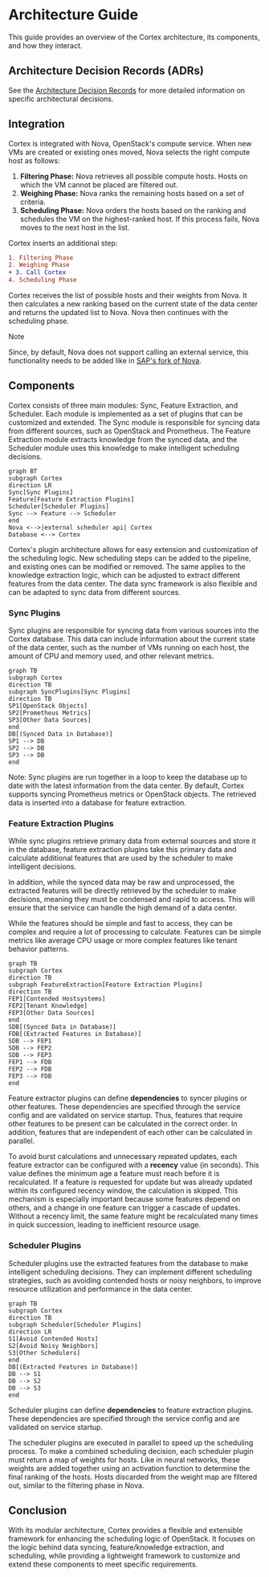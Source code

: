 # Architecture Guide

This guide provides an overview of the Cortex architecture, its components, and how they interact.

## Architecture Decision Records (ADRs)

See the [Architecture Decision Records](./adrs) for more detailed information on specific architectural decisions.

## Integration

Cortex is integrated with Nova, OpenStack's compute service. When new VMs are created or existing ones moved, Nova selects the right compute host as follows:

1. **Filtering Phase:** Nova retrieves all possible compute hosts. Hosts on which the VM cannot be placed are filtered out.
2. **Weighing Phase:** Nova ranks the remaining hosts based on a set of criteria.
3. **Scheduling Phase:** Nova orders the hosts based on the ranking and schedules the VM on the highest-ranked host. If this process fails, Nova moves to the next host in the list.

Cortex inserts an additional step:

```diff
1. Filtering Phase
2. Weighing Phase
+ 3. Call Cortex
4. Scheduling Phase
```

Cortex receives the list of possible hosts and their weights from Nova. It then calculates a new ranking based on the current state of the data center and returns the updated list to Nova. Nova then continues with the scheduling phase.

> [!NOTE]
> Since, by default, Nova does not support calling an external service, this functionality needs to be added like in [SAP's fork of Nova](https://github.com/sapcc/nova/blob/stable/2023.2-m3/nova/scheduler/external.py).

## Components

Cortex consists of three main modules: Sync, Feature Extraction, and Scheduler. Each module is implemented as a set of plugins that can be customized and extended. The Sync module is responsible for syncing data from different sources, such as OpenStack and Prometheus. The Feature Extraction module extracts knowledge from the synced data, and the Scheduler module uses this knowledge to make intelligent scheduling decisions.

```mermaid
graph BT
subgraph Cortex
direction LR
Sync[Sync Plugins]
Feature[Feature Extraction Plugins]
Scheduler[Scheduler Plugins]
Sync --> Feature --> Scheduler
end
Nova <-->|external scheduler api| Cortex
Database <--> Cortex
```

Cortex's plugin architecture allows for easy extension and customization of the scheduling logic. New scheduling steps can be added to the pipeline, and existing ones can be modified or removed. The same applies to the knowledge extraction logic, which can be adjusted to extract different features from the data center. The data sync framework is also flexible and can be adapted to sync data from different sources.

### Sync Plugins

Sync plugins are responsible for syncing data from various sources into the Cortex database. This data can include information about the current state of the data center, such as the number of VMs running on each host, the amount of CPU and memory used, and other relevant metrics.

```mermaid
graph TB
subgraph Cortex
direction TB
subgraph SyncPlugins[Sync Plugins]
direction TB
SP1[OpenStack Objects]
SP2[Prometheus Metrics]
SP3[Other Data Sources]
end
DB[(Synced Data in Database)]
SP1 --> DB
SP2 --> DB
SP3 --> DB
end
```

Note: Sync plugins are run together in a loop to keep the database up to date with the latest information from the data center. By default, Cortex supports syncing Prometheus metrics or OpenStack objects. The retrieved data is inserted into a database for feature extraction.

### Feature Extraction Plugins

While sync plugins retrieve primary data from external sources and store it in the database, feature extraction plugins take this primary data and calculate additional features that are used by the scheduler to make intelligent decisions.

In addition, while the synced data may be raw and unprocessed, the extracted features will be directly retrieved by the scheduler to make decisions, meaning they must be condensed and rapid to access. This will ensure that the service can handle the high demand of a data center.

While the features should be simple and fast to access, they can be complex and require a lot of processing to calculate. Features can be simple metrics like average CPU usage or more complex features like tenant behavior patterns.

```mermaid
graph TB
subgraph Cortex
direction TB
subgraph FeatureExtraction[Feature Extraction Plugins]
direction TB
FEP1[Contended Hostsystems]
FEP2[Tenant Knowledge]
FEP3[Other Data Sources]
end
SDB[(Synced Data in Database)]
FDB[(Extracted Features in Database)]
SDB --> FEP1
SDB --> FEP2
SDB --> FEP3
FEP1 --> FDB
FEP2 --> FDB
FEP3 --> FDB
end
```

Feature extractor plugins can define **dependencies** to syncer plugins or other features. These dependencies are specified through the service config and are validated on service startup. Thus, features that require other features to be present can be calculated in the correct order. In addition, features that are independent of each other can be calculated in parallel.

To avoid burst calculations and unnecessary repeated updates, each feature extractor can be configured with a **recency** value (in seconds). This value defines the minimum age a feature must reach before it is recalculated. If a feature is requested for update but was already updated within its configured recency window, the calculation is skipped. This mechanism is especially important because some features depend on others, and a change in one feature can trigger a cascade of updates. Without a recency limit, the same feature might be recalculated many times in quick succession, leading to inefficient resource usage.

### Scheduler Plugins

Scheduler plugins use the extracted features from the database to make intelligent scheduling decisions. They can implement different scheduling strategies, such as avoiding contended hosts or noisy neighbors, to improve resource utilization and performance in the data center.

```mermaid
graph TB
subgraph Cortex
direction TB
subgraph Scheduler[Scheduler Plugins]
direction LR
S1[Avoid Contended Hosts]
S2[Avoid Noisy Neighbors]
S3[Other Schedulers]
end
DB[(Extracted Features in Database)]
DB --> S1
DB --> S2
DB --> S3
end
```

Scheduler plugins can define **dependencies** to feature extraction plugins. These dependencies are specified through the service config and are validated on service startup.

The scheduler plugins are executed in parallel to speed up the scheduling process. To make a combined scheduling decision, each scheduler plugin must return a map of weights for hosts. Like in neural networks, these weights are added together using an activation function to determine the final ranking of the hosts. Hosts discarded from the weight map are filtered out, similar to the filtering phase in Nova.

## Conclusion

With its modular architecture, Cortex provides a flexible and extensible framework for enhancing the scheduling logic of OpenStack. It focuses on the logic behind data syncing, feature/knowledge extraction, and scheduling, while providing a lightweight framework to customize and extend these components to meet specific requirements.
